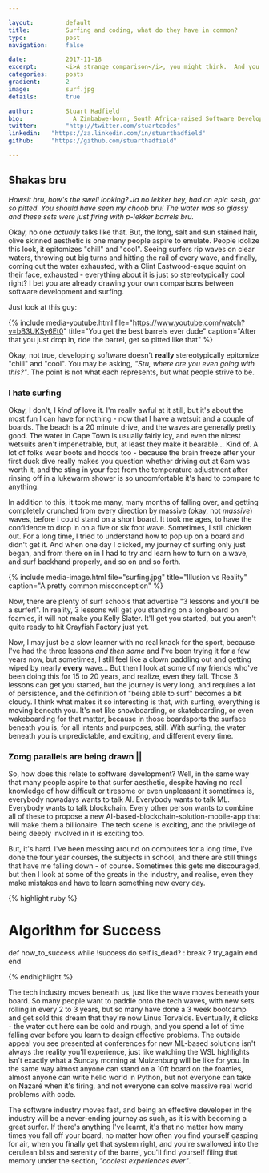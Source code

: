 ```yaml
---

layout:			default
title:  		Surfing and coding, what do they have in common?
type:			post
navigation: 	false

date:   		2017-11-18
excerpt: 		<i>A strange comparison</i>, you might think.  And you'd be right.  But extreme sports, and software development have <b>more</b> in common that you might realize.
categories:		posts
gradient: 		2
image: 			surf.jpg
details:		true

author: 		Stuart Hadfield
bio: 			  A Zimbabwe-born, South Africa-raised Software Developer, living in Cape Town. My views are my own.
twitter: 		"http://twitter.com/stuartcodes"
linkedin: 	"https://za.linkedin.com/in/stuarthadfield"
github:     "https://github.com/stuarthadfield"

---
```



## Shakas bru

*Howsit bru, how's the swell looking?  Ja no lekker hey, had an epic sesh, got so pitted.  You should have seen my choob bru!  The water was so glassy and these sets were just firing with p-lekker barrels bru.*

Okay, no one *actually* talks like that.  But, the long, salt and sun stained hair, olive skinned aesthetic is one many people aspire to emulate.  People idolize this look, it epitomizes "chill" and "cool".  Seeing surfers rip waves on clear waters, throwing out big turns and hitting the rail of every wave, and finally, coming out the water exhausted, with a Clint Eastwood-esque squint on their face, exhausted - everything about it is just so stereotypically cool right?  I bet you are already drawing your own comparisons between software development and surfing.

Just look at this guy:

{% include media-youtube.html file="https://www.youtube.com/watch?v=bB3UKSy6Et0" title="You get the best barrels ever dude" caption="After that you just drop in, ride the barrel, get so pitted like that" %}

Okay, not true, developing software doesn't **really** stereotypically epitomize "chill" and "cool".  You may be asking, *"Stu, where are you even going with this?"*.  The point is not what each represents, but what people strive to be.  

### I hate surfing

Okay, I don't, I *kind of* love it.  I'm really awful at it still, but it's about the most fun I can have for nothing - now that I have a wetsuit and a couple of boards.  The beach is a 20 minute drive, and the waves are generally pretty good.  The water in Cape Town is usually fairly icy, and even the nicest wetsuits aren't impenetrable, but, at least they make it bearable... Kind of.  A lot of folks wear boots and hoods too - because the brain freeze after your first duck dive really makes you question whether driving out at 6am was worth it, and the sting in your feet from the temperature adjustment after rinsing off in a lukewarm shower is so uncomfortable it's hard to compare to anything.

In addition to this, it took me many, many months of falling over, and getting completely crunched from every direction by massive (okay, not *massive*) waves, before I could stand on a short board.  It took me ages, to have the confidence to drop in on a five or six foot wave.  Sometimes, I still chicken out.  For a long time, I tried to understand how to pop up on a board and didn't get it.  And when one day I clicked, my journey of surfing only just began, and from there on in I had to try and learn how to turn on a wave, and surf backhand properly, and so on and so forth.  

{% include media-image.html file="surfing.jpg" title="Illusion vs Reality" caption="A pretty common misconception" %}

Now, there are plenty of surf schools that advertise "3 lessons and you'll be a surfer!". In reality, 3 lessons will get you standing on a longboard on foamies, it will not make you Kelly Slater.  It'll get you started, but you aren't quite ready to hit Crayfish Factory just yet.

Now, I may just be a slow learner with no real knack for the sport, because I've had the three lessons *and then some* and I've been trying it for a few years now, but sometimes, I still feel like a clown paddling out and getting wiped by nearly **every** wave...  But then I look at some of my friends who've been doing this for 15 to 20 years, and realize, even they fall.  Those 3 lessons can get you started, but the journey is very long, and requires a lot of persistence, and the definition of "being able to surf" becomes a bit cloudy.  I think what makes it so interesting is that, with surfing, everything is moving beneath you.  It's not like snowboarding, or skateboarding, or even wakeboarding for that matter, because in those boardsports the surface beneath you is, for all intents and purposes, still.  With surfing, the water beneath you is unpredictable, and exciting, and different every time.

### Zomg parallels are being drawn ||

So, how does this relate to software development?  Well, in the same way that many people aspire to that surfer aesthetic, despite having no real knowledge of how difficult or tiresome or even unpleasant it sometimes is, everybody nowadays wants to talk AI.  Everybody wants to talk ML.  Everybody wants to talk blockchain.  Every other person wants to combine all of these to propose a new AI-based-blockchain-solution-mobile-app that will make them a billionaire.  The tech scene is exciting, and the privilege of being deeply involved in it is exciting too.  

But, it's hard. I've been messing around on computers for a long time, I've done the four year courses, the subjects in school, and there are still things that have me falling down - of course.  Sometimes this gets me discouraged, but then I look at some of the greats in the industry, and realise, even they make mistakes and have to learn something new every day.


{% highlight ruby %}

# Algorithm for Success

def how_to_success
  while !success do
    self.is_dead? : break ? try_again
  end
end

{% endhighlight %}

The tech industry moves beneath us, just like the wave moves beneath your board.  So many people want to paddle onto the tech waves, with new sets rolling in every 2 to 3 years, but so many have done a 3 week bootcamp and get sold this dream that they're now Linus Torvalds.  Eventually, it clicks - the water out here can be cold and rough, and you spend a lot of time falling over before you learn to design effective problems. The outside appeal you see presented at conferences for new ML-based solutions isn't always the reality you'll experience, just like watching the WSL highlights isn't exactly what a Sunday morning at Muizenburg will be like for you.  In the same way almost anyone can stand on a 10ft board on the foamies, almost anyone can write hello world in Python, but not everyone can take on Nazaré when it's firing, and not everyone can solve massive real world problems with code.

The software industry moves fast, and being an effective developer in the industry will be a never-ending journey as such, as it is with becoming a great surfer.  If there's anything I've learnt, it's that no matter how many times you fall off your board, no matter how often you find yourself gasping for air, when you finally get that system right, and you're swallowed into the cerulean bliss and serenity of the barrel, you'll find yourself filing that memory under the section, *"coolest experiences ever"*.
